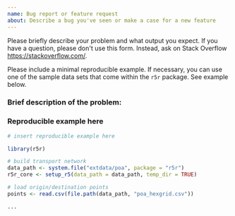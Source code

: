 ```yaml
---
name: Bug report or feature request
about: Describe a bug you've seen or make a case for a new feature
---
```


Please briefly describe your problem and what output you expect. If you have a question, please don't use this form. Instead, ask on Stack Overflow <https://stackoverflow.com/>.

Please include a minimal reproducible example. If necessary, you can use one of the sample data sets that come within the `r5r` package. See example below.

### Brief description of the problem:

### Reproducible example here
```r
# insert reproducible example here

library(r5r)

# build transport network
data_path <- system.file("extdata/poa", package = "r5r")
r5r_core <- setup_r5(data_path = data_path, temp_dir = TRUE)

# load origin/destination points
points <- read.csv(file.path(data_path, "poa_hexgrid.csv"))

...

```

